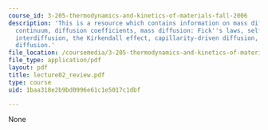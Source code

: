 ```yaml
---
course_id: 3-205-thermodynamics-and-kinetics-of-materials-fall-2006
description: 'This is a resource which contains information on mass diffusion in a
  continuum, diffusion coefficients, mass diffusion: Fick''s laws, self-diffusion,
  interdiffusion, the Kirkendall effect, capillarity-driven diffusion, stress-driven
  diffusion.'
file_location: /coursemedia/3-205-thermodynamics-and-kinetics-of-materials-fall-2006/1baa318e2b9bd0996e61c1e5017c1dbf_lecture02_review.pdf
file_type: application/pdf
layout: pdf
title: lecture02_review.pdf
type: course
uid: 1baa318e2b9bd0996e61c1e5017c1dbf

---
```

None